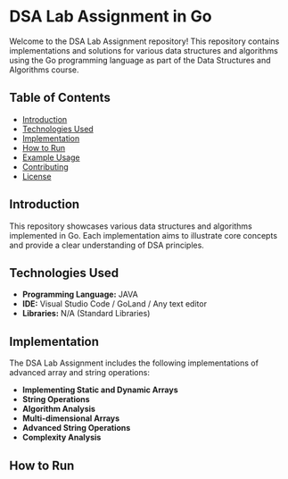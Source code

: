 # DSA Lab Assignment in Go

Welcome to the DSA Lab Assignment repository! This repository contains implementations and solutions for various data structures and algorithms using the Go programming language as part of the Data Structures and Algorithms course.

## Table of Contents

- [Introduction](#introduction)
- [Technologies Used](#technologies-used)
- [Implementation](#Implementation)
- [How to Run](#how-to-run)
- [Example Usage](#example-usage)
- [Contributing](#contributing)
- [License](#license)

## Introduction

This repository showcases various data structures and algorithms implemented in Go. Each implementation aims to illustrate core concepts and provide a clear understanding of DSA principles.

## Technologies Used

- **Programming Language:** JAVA
- **IDE:** Visual Studio Code / GoLand / Any text editor
- **Libraries:** N/A (Standard Libraries)

## Implementation

The DSA Lab Assignment includes the following implementations of advanced array and string operations:

- **Implementing Static and Dynamic Arrays**
- **String Operations**
- **Algorithm Analysis**
- **Multi-dimensional Arrays**
- **Advanced String Operations**
- **Complexity Analysis**

## How to Run
